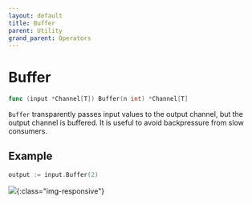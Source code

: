 ```yaml
---
layout: default
title: Buffer
parent: Utility
grand_parent: Operators
---
```


<h1>Buffer</h1>

```go
func (input *Channel[T]) Buffer(n int) *Channel[T]
```

`Buffer` transparently passes input values to the output channel, but the output channel is buffered.
It is useful to avoid backpressure from slow consumers.

<h2>Example</h2>

```go
output := input.Buffer(2)
```
![](/assets/images/diagrams/utility/buffer.svg){:class="img-responsive"}